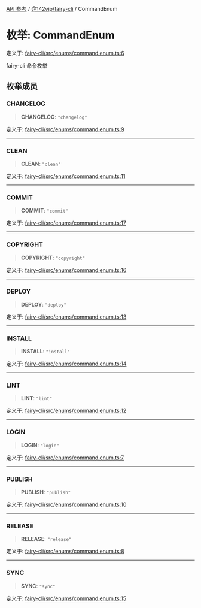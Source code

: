 [API 参考](../wiki/Home) / [@142vip/fairy-cli](../wiki/@142vip.fairy-cli) / CommandEnum

# 枚举: CommandEnum

定义于: [fairy-cli/src/enums/command.enum.ts:6](https://github.com/142vip/core-x/blob/58a4aca72f73ebc92491a458c9b83754486dc296/packages/fairy-cli/src/enums/command.enum.ts#L6)

fairy-cli 命令枚举

## 枚举成员

### CHANGELOG

> **CHANGELOG**: `"changelog"`

定义于: [fairy-cli/src/enums/command.enum.ts:9](https://github.com/142vip/core-x/blob/58a4aca72f73ebc92491a458c9b83754486dc296/packages/fairy-cli/src/enums/command.enum.ts#L9)

***

### CLEAN

> **CLEAN**: `"clean"`

定义于: [fairy-cli/src/enums/command.enum.ts:11](https://github.com/142vip/core-x/blob/58a4aca72f73ebc92491a458c9b83754486dc296/packages/fairy-cli/src/enums/command.enum.ts#L11)

***

### COMMIT

> **COMMIT**: `"commit"`

定义于: [fairy-cli/src/enums/command.enum.ts:17](https://github.com/142vip/core-x/blob/58a4aca72f73ebc92491a458c9b83754486dc296/packages/fairy-cli/src/enums/command.enum.ts#L17)

***

### COPYRIGHT

> **COPYRIGHT**: `"copyright"`

定义于: [fairy-cli/src/enums/command.enum.ts:16](https://github.com/142vip/core-x/blob/58a4aca72f73ebc92491a458c9b83754486dc296/packages/fairy-cli/src/enums/command.enum.ts#L16)

***

### DEPLOY

> **DEPLOY**: `"deploy"`

定义于: [fairy-cli/src/enums/command.enum.ts:13](https://github.com/142vip/core-x/blob/58a4aca72f73ebc92491a458c9b83754486dc296/packages/fairy-cli/src/enums/command.enum.ts#L13)

***

### INSTALL

> **INSTALL**: `"install"`

定义于: [fairy-cli/src/enums/command.enum.ts:14](https://github.com/142vip/core-x/blob/58a4aca72f73ebc92491a458c9b83754486dc296/packages/fairy-cli/src/enums/command.enum.ts#L14)

***

### LINT

> **LINT**: `"lint"`

定义于: [fairy-cli/src/enums/command.enum.ts:12](https://github.com/142vip/core-x/blob/58a4aca72f73ebc92491a458c9b83754486dc296/packages/fairy-cli/src/enums/command.enum.ts#L12)

***

### LOGIN

> **LOGIN**: `"login"`

定义于: [fairy-cli/src/enums/command.enum.ts:7](https://github.com/142vip/core-x/blob/58a4aca72f73ebc92491a458c9b83754486dc296/packages/fairy-cli/src/enums/command.enum.ts#L7)

***

### PUBLISH

> **PUBLISH**: `"publish"`

定义于: [fairy-cli/src/enums/command.enum.ts:10](https://github.com/142vip/core-x/blob/58a4aca72f73ebc92491a458c9b83754486dc296/packages/fairy-cli/src/enums/command.enum.ts#L10)

***

### RELEASE

> **RELEASE**: `"release"`

定义于: [fairy-cli/src/enums/command.enum.ts:8](https://github.com/142vip/core-x/blob/58a4aca72f73ebc92491a458c9b83754486dc296/packages/fairy-cli/src/enums/command.enum.ts#L8)

***

### SYNC

> **SYNC**: `"sync"`

定义于: [fairy-cli/src/enums/command.enum.ts:15](https://github.com/142vip/core-x/blob/58a4aca72f73ebc92491a458c9b83754486dc296/packages/fairy-cli/src/enums/command.enum.ts#L15)
